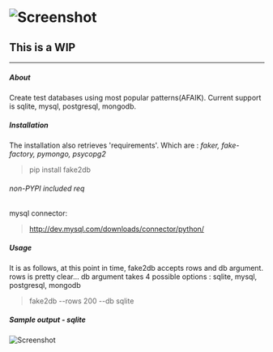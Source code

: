 ![Screenshot](https://raw.github.com/emirozer/fake2db/master/docs/fake2db_logo_screenshot.png)
===========
This is a WIP
------
***
##### About

Create test databases using most popular patterns(AFAIK).
Current support is sqlite, mysql, postgresql, mongodb.

##### Installation

The installation also retrieves 'requirements'.
Which are : *faker, fake-factory, pymongo, psycopg2*
> pip install fake2db

###### non-PYPI included req

mysql connector:
> http://dev.mysql.com/downloads/connector/python/


##### Usage

It is as follows, at this point in time, fake2db accepts rows and db argument.
rows is pretty clear...
db argument takes 4 possible options : sqlite, mysql, postgresql, mongodb

> fake2db --rows 200 --db sqlite


##### Sample output - sqlite
![Screenshot](https://raw.github.com/emirozer/fake2db/master/docs/fake2db_example_sqlite.png)
